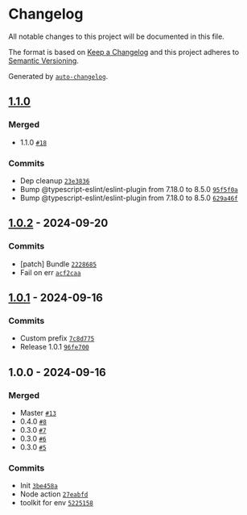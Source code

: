 # Changelog

All notable changes to this project will be documented in this file.

The format is based on [Keep a Changelog](https://keepachangelog.com/en/1.0.0/)
and this project adheres to [Semantic Versioning](https://semver.org/spec/v2.0.0.html).

Generated by [`auto-changelog`](https://github.com/CookPete/auto-changelog).

## [1.1.0](https://github.com/talview/env-action/compare/1.0.2...1.1.0)

### Merged

- 1.1.0 [`#18`](https://github.com/talview/env-action/pull/18)

### Commits

- Dep cleanup [`23e3836`](https://github.com/talview/env-action/commit/23e3836c1fc4a5720a4c45802f5adbad0eefd9d8)
- Bump @typescript-eslint/eslint-plugin from 7.18.0 to 8.5.0 [`95f5f0a`](https://github.com/talview/env-action/commit/95f5f0a0630bbe0a718b07d58bf6925a6b72580b)
- Bump @typescript-eslint/eslint-plugin from 7.18.0 to 8.5.0 [`629a46f`](https://github.com/talview/env-action/commit/629a46f3f1d925944c1e94988cb89057e092893b)

## [1.0.2](https://github.com/talview/env-action/compare/1.0.1...1.0.2) - 2024-09-20

### Commits

- [patch] Bundle [`2228685`](https://github.com/talview/env-action/commit/2228685033dd15b52cfac9d7e3515c64aa80ede9)
- Fail on err [`acf2caa`](https://github.com/talview/env-action/commit/acf2caa5cf8a34d81d483d67fa1161f8aa53fad5)

## [1.0.1](https://github.com/talview/env-action/compare/1.0.0...1.0.1) - 2024-09-16

### Commits

- Custom prefix [`7c8d775`](https://github.com/talview/env-action/commit/7c8d77549057738437a7945a7d3f8c3bdc198977)
- Release 1.0.1 [`96fe700`](https://github.com/talview/env-action/commit/96fe700ab4a9238597b875121e4a70c3945f7f74)

## 1.0.0 - 2024-09-16

### Merged

- Master [`#13`](https://github.com/talview/env-action/pull/13)
- 0.4.0 [`#8`](https://github.com/talview/env-action/pull/8)
- 0.3.0 [`#7`](https://github.com/talview/env-action/pull/7)
- 0.3.0 [`#6`](https://github.com/talview/env-action/pull/6)
- 0.3.0 [`#5`](https://github.com/talview/env-action/pull/5)

### Commits

- Init [`3be458a`](https://github.com/talview/env-action/commit/3be458a30e28a240850e69a7f28cd506e404b6fd)
- Node action [`27eabfd`](https://github.com/talview/env-action/commit/27eabfd34e7438aa8a2a018e5cd56300dc5dacc9)
- toolkit for env [`5225158`](https://github.com/talview/env-action/commit/52251587eb96051cf61e416c35edf6d854baae6d)
